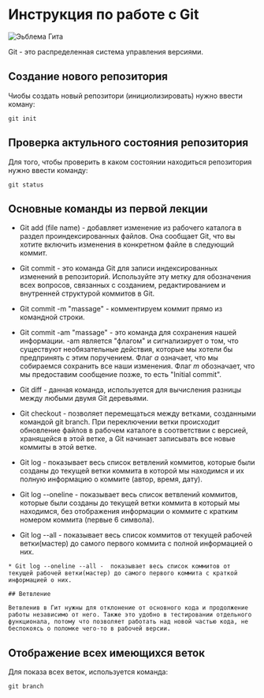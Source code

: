 # Инструкция по работе с Git

![Эьблема Гита](image_git.jpeg)

Git - это распределенная система управления версиями.

## Создание нового репозитория 

Чиобы создать новый репозитори (инициолизировать) нужно ввести коману:

    git init

## Проверка актульного состояния репозитория

Для того, чтобы проверить в каком состоянии находиться репозитория нужно ввести команду:

    git status

## Основные команды из первой лекции

* Git add (file name) - добавляет изменение из рабочего каталога в раздел проиндексированных файлов. Она сообщает Git, что вы хотите включить изменения в конкретном файле в следующий коммит.

 * Git commit - это команда Git для записи индексированных изменений в репозиторий. Используйте эту метку для обозначения всех вопросов, связанных с созданием, редактированием и внутренней структурой коммитов в Git.

  * Git commit -m "massage" - комментируем коммит прямо из командной строки.

* Git commit -am "massage" -  это команда для сохранения нашей информации. -am является "флагом" и сигнализирует о том, что существуют необязательные действия, которые мы хотели бы предпринять с этим поручением. Флаг *a* означает, что мы собираемся сохранить все наши изменения. Флаг *m* обозначает, что мы предоставим сообщение позже, то есть "Initial commit".

* Git diff - данная команда, используется для вычисления разницы между любыми двумя Git деревьями.

 * Git checkout - позволяет перемещаться между ветками, созданными командой git branch. При переключении ветки происходит обновление файлов в рабочем каталоге в соответствии с версией, хранящейся в этой ветке, а Git начинает записывать все новые коммиты в этой ветке.

  * Git log - показывает весь список ветвлений коммитов, которые были созданы до  текущей ветки коммита в которой мы находимся и их полную информацию о коммите (автор, время, дату).

   * Git log --oneline - показывает весь список ветвлений коммитов, которые были созданы до текущей ветки коммита в который мы находимся, без отображения информации о коммите с кратким номером коммита (первые 6 символа).

   * Git log --all - показывает весь список коммитов от текущей рабочей ветки(мастер) до самого первого коммита с полной информацией о них.

    * Git log --oneline --all -  показывает весь список коммитов от текущей рабочей ветки(мастер) до самого первого коммита с краткой информацией о них.

    ## Ветвление 

    Ветвленив в Гит нужны для отклонение от основного кода и продолжение работы независимо от него. Также это удобно в тестировании отдельного функционала, потому что позволяет работать над новой частью кода, не беспокоясь о поломке чего-то в рабочей версии.

## Отображение всех имеющихся веток

 Для показа всех веток, используется команда:

    git branch